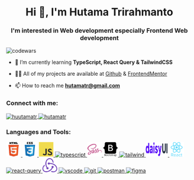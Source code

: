 <h1 align="center">Hi 👋, I'm Hutama Trirahmanto</h1>
<h3 align="center">I'm interested in Web development especially Frontend Web development</h3>

<p align="left">
  <img src="https://www.codewars.com/users/hutamatr/badges/small" alt="codewars" />
</p>

- 🌱 I’m currently learning **TypeScript, React Query & TailwindCSS**

- 👨‍💻 All of my projects are available at [Github](https://github.com/hutamatr) & [FrontendMentor](https://www.frontendmentor.io/profile/hutamatr)

- 📫 How to reach me **hutamatr@gmail.com**

<h3 align="left">Connect with me:</h3>
<p align="left">
<a href="https://twitter.com/huutamatr" target="blank">
<img align="center" src="https://raw.githubusercontent.com/rahuldkjain/github-profile-readme-generator/master/src/images/icons/Social/twitter.svg" alt="huutamatr" height="30" width="40" />
</a>

<!-- <a href="https://linkedin.com/in/hutama-trirahmanto" target="blank"><img align="center" src="https://raw.githubusercontent.com/rahuldkjain/github-profile-readme-generator/master/src/images/icons/Social/linked-in-alt.svg" alt="hutama trirahmanto" height="30" width="40" /></a> -->

<a href="https://codepen.io/hutamatr" target="blank">
<img align="center" src="https://raw.githubusercontent.com/rahuldkjain/github-profile-readme-generator/master/src/images/icons/Social/codepen.svg" alt="hutamatr" height="30" width="40" />
</a>
</p>

<h3 align="left">Languages and Tools:</h3>
<p align="left">
<a href="https://www.w3.org/html/" target="_blank" rel="noreferrer">
<img src="https://raw.githubusercontent.com/devicons/devicon/master/icons/html5/html5-original-wordmark.svg" alt="html5" width="40" height="40"/>
</a>
<a href="https://www.w3schools.com/css/" target="_blank" rel="noreferrer">
<img src="https://raw.githubusercontent.com/devicons/devicon/master/icons/css3/css3-original-wordmark.svg" alt="css3" width="40" height="40"/>
</a>
<a href="https://developer.mozilla.org/en-US/docs/Web/JavaScript" target="_blank" rel="noreferrer">
<img src="https://raw.githubusercontent.com/devicons/devicon/master/icons/javascript/javascript-original.svg" alt="javascript" width="40" height="40"/>
</a>
 <a href="https://www.typescriptlang.org/" target="_blank" rel="noreferrer">
<img src="https://www.vectorlogo.zone/logos/typescriptlang/typescriptlang-icon.svg" alt="typescript" width="40" height="40"/>
</a>
<a href="https://sass-lang.com" target="_blank" rel="noreferrer">
<img src="https://raw.githubusercontent.com/devicons/devicon/master/icons/sass/sass-original.svg" alt="sass" width="40" height="40"/>
</a>
<a href="https://getbootstrap.com" target="_blank" rel="noreferrer">
<img src="https://raw.githubusercontent.com/devicons/devicon/master/icons/bootstrap/bootstrap-plain-wordmark.svg" alt="bootstrap" width="40" height="40"/>
</a>
<a href="https://tailwindcss.com/" target="_blank" rel="noreferrer">
<img src="https://www.vectorlogo.zone/logos/tailwindcss/tailwindcss-icon.svg" alt="tailwind" width="40" height="40"/>
</a>
<a href="https://daisyui.com/" target="_blank" rel="noreferrer">
<img src="https://raw.githubusercontent.com/saadeghi/files/main/daisyui/logo-4.svg" alt="daisyUI" width="60" height="40"/>
</a>
<a href="https://reactjs.org/" target="_blank" rel="noreferrer">
<img src="https://raw.githubusercontent.com/devicons/devicon/master/icons/react/react-original-wordmark.svg" alt="react" width="40" height="40"/>
</a>
<a href="https://tanstack.com/query/v4/docs/overview" target="_blank" rel="noreferrer">
<img src="https://seeklogo.com/images/R/react-query-logo-1340EA4CE9-seeklogo.com.png" alt="react-query" width="40" height="40"/>
</a>
<a href="https://redux-toolkit.js.org/" target="_blank" rel="noreferrer">
<img src="https://raw.githubusercontent.com/devicons/devicon/master/icons/redux/redux-original.svg" alt="redux" width="40" height="40"/>
</a>
<a href="https://code.visualstudio.com/" target="_blank" rel="noreferrer">
<img src="https://upload.vectorlogo.zone/logos/visualstudio_code/images/a4381320-f83c-4a29-9db3-b241c1d096b1.svg" alt="vscode" width="40" height="40"/>
</a>
<a href="https://git-scm.com/" target="_blank" rel="noreferrer">
<img src="https://www.vectorlogo.zone/logos/git-scm/git-scm-icon.svg" alt="git" width="40" height="40"/>
</a>
<a href="https://postman.com" target="_blank" rel="noreferrer">
<img src="https://www.vectorlogo.zone/logos/getpostman/getpostman-icon.svg" alt="postman" width="40" height="40"/>
</a>
<a href="https://www.figma.com/" target="_blank" rel="noreferrer">
<img src="https://www.vectorlogo.zone/logos/figma/figma-icon.svg" alt="figma" width="40" height="40"/>
</a>
</p>

